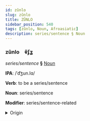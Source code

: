 ```yaml
---
id: zûnlo
slug: zûnlo
title: ZÛNLO
sidebar_position: 540
tags: [zûnlo, Noun, Afroasiatic]
description: series/sentence § Noun
---
```


### zûnlo&emsp;<span kind="abugida">ⱴ̃ʄʓ</span>

*series/sentence* **§** [Noun](../../tags/Noun)

**IPA**: /ˈd͡ʒun.lɑ/

**Verb**: to be a series/sentence

**Noun**: series/sentence

**Modifier**: series/sentence-related

<details>
    <summary>Origin</summary>
    Arabic جُمْلَة jumla /d͡ʒum.la/<br/>
    <em>Afroasiatic Language Family</em>
</details>